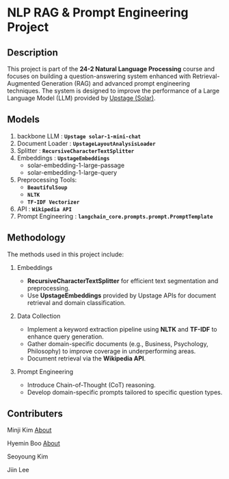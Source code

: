 # NLP RAG & Prompt Engineering Project

## Description

This project is part of the **24-2 Natural Language Processing** course and focuses on building a question-answering system enhanced with Retrieval-Augmented Generation (RAG) and advanced prompt engineering techniques. The system is designed to improve the performance of a Large Language Model (LLM) provided by [Upstage (Solar)](https://www.upstage.ai).  

## Models
1. backbone LLM : **`Upstage solar-1-mini-chat`**
2. Document Loader : **`UpstageLayoutAnalysisLoader`**
3. Splitter : **`RecursiveCharacterTextSplitter`**
4. Embeddings : **`UpstageEmbeddings`**
   - solar-embedding-1-large-passage
   - solar-embedding-1-large-query
5. Preprocessing Tools:
   - **`BeautifulSoup`**
   - **`NLTK`**
   - **`TF-IDF Vectorizer`**
6. API : **`Wikipedia API`**
7. Prompt Engineering : **`langchain_core.prompts.prompt.PromptTemplate`**

   
## Methodology

The methods used in this project include:

1. Embeddings
   - **RecursiveCharacterTextSplitter** for efficient text segmentation and preprocessing.
   - Use **UpstageEmbeddings** provided by Upstage APIs for document retrieval and domain classification.
     
3. Data Collection
   - Implement a keyword extraction pipeline using **NLTK** and **TF-IDF** to enhance query generation.
   - Gather domain-specific documents (e.g., Business, Psychology, Philosophy) to improve coverage in underperforming areas.
   - Document retrieval via the **Wikipedia API**.

4. Prompt Engineering
   - Introduce Chain-of-Thought (CoT) reasoning.
   - Develop domain-specific prompts tailored to specific question types.






  
## Contributers

Minji Kim  [About](https://github.com/Janice0381)

Hyemin Boo  [About](https://github.com/hyeminboo)

Seoyoung Kim

Jiin Lee
